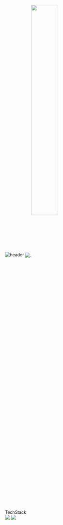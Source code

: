 ![header](https://capsule-render.vercel.app/api?type=waving&color=gradient&height=120&animation=fadeIn&section=footer&fontAlign=70)
<a href="s">
  <img align="center" src="https://github-readme-stats.vercel.app/api/top-langs/?username=miiiingi&layout=compact&theme=tokyonight" />
</a>
<a href="s">
  <img align="center" src="https://github-readme-stats.vercel.app/api?username=miiiingi&theme=tokyonight&show_icons=true" width="42%" />
</a>

TechStack  
<img src="https://img.shields.io/badge/Python-1D9FD7?style=for-the-badge&logo=Python&logoColor=white"/>
<img src="https://img.shields.io/badge/Pytorch-EE4C2C?logo=Pytorch"/>
